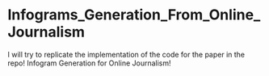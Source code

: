 # Infograms_Generation_From_Online_Journalism
I will try to replicate the implementation of the code for the paper in the repo! Infogram Generation for Online Journalism!

